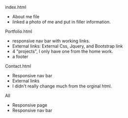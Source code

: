index.html
- About me file
- linked a photo of me and put in filler information. 

Portfolio.html
- responsive nav bar with working links.
- External links: External Css, Jquery, and Bootstrap link
- 4 "projects", I only have one from the home work.
- a footer

Contact.html
- Responsive nav bar
- External links
- I didn't really change much from the orginal html. 

All
- Responsive page
- Responsive nav bar